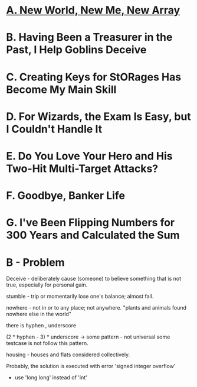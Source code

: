 # [A. New World, New Me, New Array](https://codeforces.com/contest/2072/problem/A)
# B. Having Been a Treasurer in the Past, I Help Goblins Deceive
# C. Creating Keys for StORages Has Become My Main Skill
# D. For Wizards, the Exam Is Easy, but I Couldn't Handle It
# E. Do You Love Your Hero and His Two-Hit Multi-Target Attacks?
# F. Goodbye, Banker Life
# G. I've Been Flipping Numbers for 300 Years and Calculated the Sum



# B - Problem
Deceive - deliberately cause (someone) to believe something that is not true, especially for personal gain.

stumble - trip or momentarily lose one's balance; almost fall.

nowhere - not in or to any place; not anywhere.
"plants and animals found nowhere else in the world"

there is hyphen , underscore

(2 * hyphen - 3) * underscore -> some pattern - not universal
some testcase is not follow this pattern.

housing - houses and flats considered collectively.

Probably, the solution is executed with error 'signed integer overflow'
- use 'long long' instead of 'int'